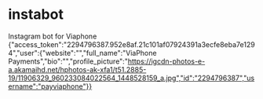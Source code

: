 # instabot
Instagram bot for Viaphone
{"access_token":"2294796387.952e8af.21c101af07924391a3ecfe8eba7e1294","user":{"website":"","full_name":"ViaPhone Payments","bio":"","profile_picture":"https://igcdn-photos-e-a.akamaihd.net/hphotos-ak-xfa1/t51.2885-19/11906329_960233084022564_1448528159_a.jpg","id":"2294796387","username":"payviaphone"}}